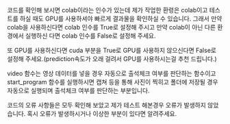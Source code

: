 코드를 확인해 보시면 colab이라는 인수가 있는데 제가 작업한 환령은 colab이고 테스트를 하실 때도 GPU를 사용하셔야
빠르게 결과물을 확인하실 수 있습니다. 그래서 만약 colab을 사용하신다면 colab 인수를 True로 설정해 주시고 만약
colab이 아닌 다른 환경에서 실행하신 다면 colab 인수를 False로 설정해 주세요.

또 GPU를 사용하신다면 cuda 부분을 True로 GPU를 사용하지 않으신다면 False로 설정해 주세요.(prediction속도가 오래 걸려서
GPU를 사용하시는걸 추천 드립니다.)

video 함수는 영상 데이터를 넣을 경우 자동으로 출석체크 여부를 판단하는 함수이고 start_program 함수를 실행하시면 캡쳐 등을
통해 사진이 찍히고 폴더에 저장될 경우 자동으로 실행되며 출석체크 여부를 판단하는 부분입니다.

코드의 오류 사항들은 모두 확인해 보았고 제가 테스트 해본경우 오류가 발생하지 않았습니다. 혹시 오류가 발생하시거나 이상한 부분이 있다면 알려주세요.